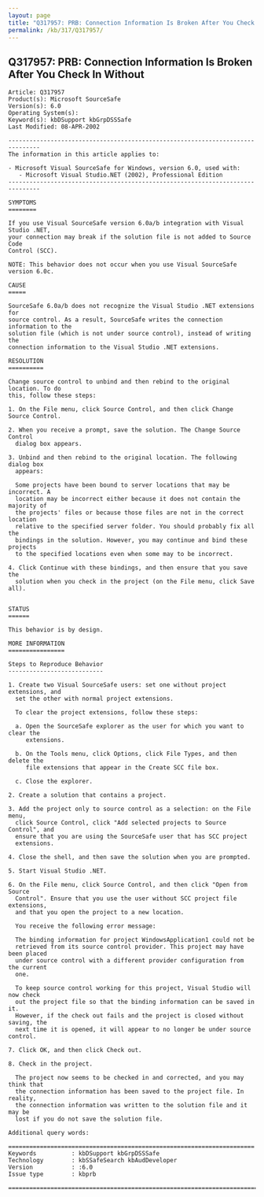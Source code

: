 ```yaml
---
layout: page
title: "Q317957: PRB: Connection Information Is Broken After You Check In Without"
permalink: /kb/317/Q317957/
---
```


## Q317957: PRB: Connection Information Is Broken After You Check In Without

	Article: Q317957
	Product(s): Microsoft SourceSafe
	Version(s): 6.0
	Operating System(s): 
	Keyword(s): kbDSupport kbGrpDSSSafe
	Last Modified: 08-APR-2002
	
	-------------------------------------------------------------------------------
	The information in this article applies to:
	
	- Microsoft Visual SourceSafe for Windows, version 6.0, used with:
	   - Microsoft Visual Studio.NET (2002), Professional Edition 
	-------------------------------------------------------------------------------
	
	SYMPTOMS
	========
	
	If you use Visual SourceSafe version 6.0a/b integration with Visual Studio .NET,
	your connection may break if the solution file is not added to Source Code
	Control (SCC).
	
	NOTE: This behavior does not occur when you use Visual SourceSafe version 6.0c.
	
	CAUSE
	=====
	
	SourceSafe 6.0a/b does not recognize the Visual Studio .NET extensions for
	source control. As a result, SourceSafe writes the connection information to the
	solution file (which is not under source control), instead of writing the
	connection information to the Visual Studio .NET extensions.
	
	RESOLUTION
	==========
	
	Change source control to unbind and then rebind to the original location. To do
	this, follow these steps:
	
	1. On the File menu, click Source Control, and then click Change Source Control.
	
	2. When you receive a prompt, save the solution. The Change Source Control
	  dialog box appears.
	
	3. Unbind and then rebind to the original location. The following dialog box
	  appears:
	
	  Some projects have been bound to server locations that may be incorrect. A
	  location may be incorrect either because it does not contain the majority of
	  the projects' files or because those files are not in the correct location
	  relative to the specified server folder. You should probably fix all the
	  bindings in the solution. However, you may continue and bind these projects
	  to the specified locations even when some may to be incorrect.
	
	4. Click Continue with these bindings, and then ensure that you save the
	  solution when you check in the project (on the File menu, click Save all).
	
	
	STATUS
	======
	
	This behavior is by design.
	
	MORE INFORMATION
	================
	
	Steps to Reproduce Behavior
	---------------------------
	
	1. Create two Visual SourceSafe users: set one without project extensions, and
	  set the other with normal project extensions.
	
	  To clear the project extensions, follow these steps:
	
	  a. Open the SourceSafe explorer as the user for which you want to clear the
	     extensions.
	
	  b. On the Tools menu, click Options, click File Types, and then delete the
	     file extensions that appear in the Create SCC file box.
	
	  c. Close the explorer.
	
	2. Create a solution that contains a project.
	
	3. Add the project only to source control as a selection: on the File menu,
	  click Source Control, click "Add selected projects to Source Control", and
	  ensure that you are using the SourceSafe user that has SCC project
	  extensions.
	
	4. Close the shell, and then save the solution when you are prompted.
	
	5. Start Visual Studio .NET.
	
	6. On the File menu, click Source Control, and then click "Open from Source
	  Control". Ensure that you use the user without SCC project file extensions,
	  and that you open the project to a new location.
	
	  You receive the following error message:
	
	  The binding information for project WindowsApplication1 could not be
	  retrieved from its source control provider. This project may have been placed
	  under source control with a different provider configuration from the current
	  one.
	
	  To keep source control working for this project, Visual Studio will now check
	  out the project file so that the binding information can be saved in it.
	  However, if the check out fails and the project is closed without saving, the
	  next time it is opened, it will appear to no longer be under source control.
	
	7. Click OK, and then click Check out.
	
	8. Check in the project.
	
	  The project now seems to be checked in and corrected, and you may think that
	  the connection information has been saved to the project file. In reality,
	  the connection information was written to the solution file and it may be
	  lost if you do not save the solution file.
	
	Additional query words:
	
	======================================================================
	Keywords          : kbDSupport kbGrpDSSSafe 
	Technology        : kbSSafeSearch kbAudDeveloper
	Version           : :6.0
	Issue type        : kbprb
	
	=============================================================================
	

